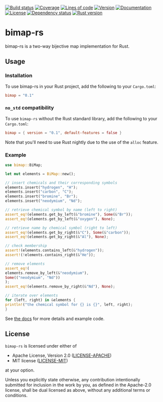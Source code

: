 [![Build status](https://img.shields.io/travis/com/billyrieger/bimap-rs.svg)](https://travis-ci.com/billyrieger/bimap-rs)
[![Coverage](https://img.shields.io/codecov/c/github/billyrieger/bimap-rs.svg)](https://codecov.io/gh/billyrieger/bimap-rs/branch/master)
[![Lines of code](https://tokei.rs/b1/github/billyrieger/bimap-rs)](https://github.com/Aaronepower/tokei)
[![Version](https://img.shields.io/crates/v/bimap.svg)](https://crates.io/crates/bimap)
[![Documentation](https://docs.rs/bimap/badge.svg)](https://docs.rs/bimap/)
[![License](https://img.shields.io/crates/l/bimap.svg)](https://github.com/billyrieger/bimap/blob/master/LICENSE-MIT)
[![Dependency status](https://deps.rs/repo/github/billyrieger/bimap-rs/status.svg)](https://deps.rs/repo/github/billyrieger/bimap-rs)
[![Rust version](https://img.shields.io/badge/rust-stable-lightgrey.svg)](https://www.rust-lang.org/)

# bimap-rs

bimap-rs is a two-way bijective map implementation for Rust.

## Usage

### Installation

To use bimap-rs in your Rust project, add the following to your `Cargo.toml`:

```toml
bimap = "0.1"
```

### `no_std` compatibility

To use `bimap-rs` without the Rust standard library, add the following to your `Cargo.toml`:

```toml
bimap = { version = "0.1", default-features = false }
```

Note that you'll need to use Rust nightly due to the use of the `alloc` feature.

### Example

```rust
use bimap::BiMap;

let mut elements = BiMap::new();

// insert chemicals and their corresponding symbols
elements.insert("hydrogen", "H");
elements.insert("carbon", "C");
elements.insert("bromine", "Br");
elements.insert("neodymium", "Nd");

// retrieve chemical symbol by name (left to right)
assert_eq!(elements.get_by_left(&"bromine"), Some(&"Br"));
assert_eq!(elements.get_by_left(&"oxygen"), None);

// retrieve name by chemical symbol (right to left)
assert_eq!(elements.get_by_right(&"C"), Some(&"carbon"));
assert_eq!(elements.get_by_right(&"Al"), None);

// check membership
assert!(elements.contains_left(&"hydrogen"));
assert!(!elements.contains_right(&"He"));

// remove elements
assert_eq!(
elements.remove_by_left(&"neodymium"),
Some(("neodymium", "Nd"))
);
assert_eq!(elements.remove_by_right(&"Nd"), None);

// iterate over elements
for (left, right) in &elements {
println!("the chemical symbol for {} is {}", left, right);
}
```

See [the docs](https://docs.rs/bimap/) for more details and example code.

## License

`bimap-rs` is licensed under either of

 * Apache License, Version 2.0 ([LICENSE-APACHE](LICENSE-APACHE))
 * MIT license ([LICENSE-MIT](LICENSE-MIT))

at your option.

Unless you explicitly state otherwise, any contribution intentionally submitted for inclusion in the
work by you, as defined in the Apache-2.0 license, shall be dual licensed as above, without any
additional terms or conditions.
